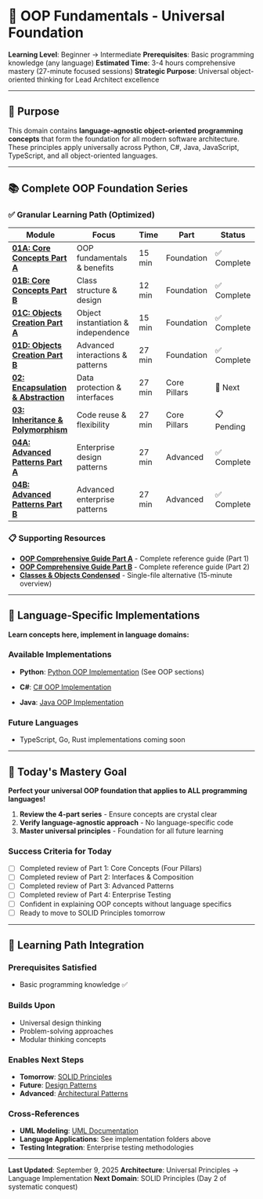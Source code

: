 # 🎯 OOP Fundamentals - Universal Foundation

**Learning Level**: Beginner → Intermediate
**Prerequisites**: Basic programming knowledge (any language)
**Estimated Time**: 3-4 hours comprehensive mastery (27-minute focused sessions)
**Strategic Purpose**: Universal object-oriented thinking for Lead Architect excellence

---

## 🎯 Purpose

This domain contains **language-agnostic object-oriented programming concepts** that form the foundation for all modern software architecture. These principles apply universally across Python, C#, Java, JavaScript, TypeScript, and all object-oriented languages.

---

## 📚 Complete OOP Foundation Series

### **✅ Granular Learning Path (Optimized)**

| Module | Focus | Time | Part | Status |
|--------|-------|------|------|--------|
| **[01A: Core Concepts Part A](01_OOP-Core-Concepts-PartA.md)** | OOP fundamentals & benefits | 15 min | Foundation | ✅ Complete |
| **[01B: Core Concepts Part B](01_OOP-Core-Concepts-PartB.md)** | Class structure & design | 12 min | Foundation | ✅ Complete |
| **[01C: Objects Creation Part A](01_OOP-Objects-Creation-PartA.md)** | Object instantiation & independence | 15 min | Foundation | ✅ Complete |
| **[01D: Objects Creation Part B](01_OOP-Objects-Creation-PartB.md)** | Advanced interactions & patterns | 27 min | Foundation | ✅ Complete |
| **[02: Encapsulation & Abstraction](02_OOP-Encapsulation-Abstraction.md)** | Data protection & interfaces | 27 min | Core Pillars | 🔄 Next |
| **[03: Inheritance & Polymorphism](03_OOP-Inheritance-Polymorphism.md)** | Code reuse & flexibility | 27 min | Core Pillars | 📋 Pending |
| **[04A: Advanced Patterns Part A](04_OOP-Advanced-Patterns-PartA.md)** | Enterprise design patterns | 27 min | Advanced | ✅ Complete |
| **[04B: Advanced Patterns Part B](04_OOP-Advanced-Patterns-PartB.md)** | Advanced enterprise patterns | 27 min | Advanced | ✅ Complete |

### **📋 Supporting Resources**

- **[OOP Comprehensive Guide Part A](05_OOP-Fundamentals-Comprehensive-Guide-PartA.md)** - Complete reference guide (Part 1)
- **[OOP Comprehensive Guide Part B](05_OOP-Fundamentals-Comprehensive-Guide-PartB.md)** - Complete reference guide (Part 2)
- **[Classes & Objects Condensed](01_OOP-Classes-and-Objects-CONDENSED.md)** - Single-file alternative (15-minute overview)

---

## 🔗 Language-Specific Implementations

**Learn concepts here, implement in language domains:**

### **Available Implementations**

- **Python**: [Python OOP Implementation](../../02_Python/) (See OOP sections)
- **C#**: [C# OOP Implementation](../../03_CSharp/02_Object-Oriented-Mastery/)

- **Java**: [Java OOP Implementation](../../04_Java/02_OOP-Implementation/)

### **Future Languages**

- TypeScript, Go, Rust implementations coming soon

---

## 🎯 Today's Mastery Goal

**Perfect your universal OOP foundation that applies to ALL programming languages!**

1. **Review the 4-part series** - Ensure concepts are crystal clear
2. **Verify language-agnostic approach** - No language-specific code
3. **Master universal principles** - Foundation for all future learning

### **Success Criteria for Today**

- [ ] Completed review of Part 1: Core Concepts (Four Pillars)
- [ ] Completed review of Part 2: Interfaces & Composition
- [ ] Completed review of Part 3: Advanced Patterns
- [ ] Completed review of Part 4: Enterprise Testing
- [ ] Confident in explaining OOP concepts without language specifics
- [ ] Ready to move to SOLID Principles tomorrow

---

## 🚀 Learning Path Integration

### **Prerequisites Satisfied**

- Basic programming knowledge ✅

### **Builds Upon**

- Universal design thinking
- Problem-solving approaches
- Modular thinking concepts

### **Enables Next Steps**

- **Tomorrow**: [SOLID Principles](../02_SOLID-Principles/)
- **Future**: [Design Patterns](../03_Design-Patterns/)
- **Advanced**: [Architectural Patterns](../04_Architectural-Patterns/)

### **Cross-References**

- **UML Modeling**: [UML Documentation](../23_UML/)
- **Language Applications**: See implementation folders above
- **Testing Integration**: Enterprise testing methodologies

---

**Last Updated**: September 9, 2025
**Architecture**: Universal Principles → Language Implementation
**Next Domain**: SOLID Principles (Day 2 of systematic conquest)
